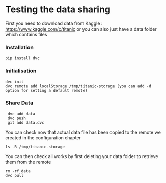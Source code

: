 # Testing the data sharing

First you need to download data from Kaggle : https://www.kaggle.com/c/titanic
or you can also just have a data folder which contains files

### Installation
    pip install dvc
### Initialisation    
    dvc init
    dvc remote add localStorage /tmp/titanic-storage (you can add -d option for setting a default remote)
### Share Data
     dvc add data
     dvc push
     git add data.dvc

You can check now that actual data file has been copied to the remote we created in the configuration chapter

    ls -R /tmp/titanic-storage
    
You can then check all works by first deleting your data folder to retrieve them from the remote

    rm -rf data
    dvc pull
